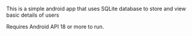 This is a simple android app that uses SQLite database to store and view basic details of users 

Requires Android API 18 or more to run.
